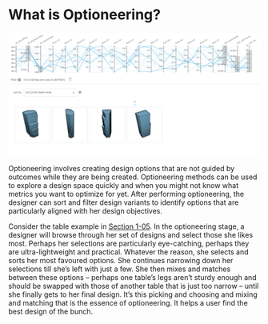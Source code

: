 # What is Optioneering?

![alt text](Images/3-01_optioneering-example.png "Illustration of crossover (http://mnemstudio.org/genetic-algorithms-recombination.htm)")

Optioneering involves creating design options that are not guided by outcomes while they are being created. Optioneering methods can be used to explore a design space quickly and when you might not know what metrics you want to optimize for yet.  After performing optioneering, the designer can sort and filter design variants to identify options that are particularly aligned with her design objectives. 

Consider the table example in [Section 1-05](#product-design). In the optioneering stage, a designer will browse through her set of designs and select those she likes most. Perhaps her selections are particularly eye-catching, perhaps they are ultra-lightweight and practical. Whatever the reason, she selects and sorts her most favoured options. She continues narrowing down her selections till she’s left with just a few. She then mixes and matches between these options – perhaps one table’s legs aren’t sturdy enough and should be swapped with those of another table that is just too narrow – until she finally gets to her final design. It’s this picking and choosing and mixing and matching that is the essence of optioneering. It helps a user find the best design of the bunch.